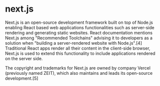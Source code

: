 # next.js

Next.js is an open-source development framework built on top of Node.js enabling React based web applications functionalities such as server-side rendering and generating static websites. React documentation mentions Next.js among "Recommended Toolchains" advising it to developers as a solution when "building a server-rendered website with Node.js".[4] Traditional React apps render all their content in the client-side browser, Next.js is used to extend this functionality to include applications rendered on the server side.

The copyright and trademarks for Next.js are owned by company Vercel (previously named ZEIT), which also maintains and leads its open-source development.[5]


